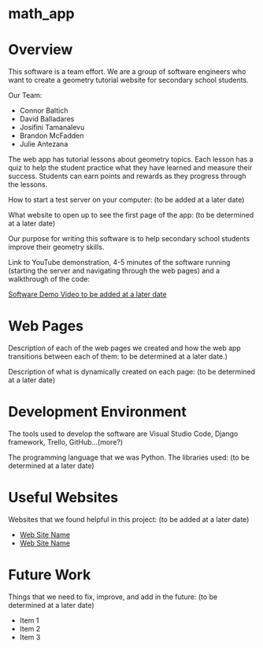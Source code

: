 # math_app

# Overview

This software is a team effort. We are a group of software engineers who want to create a geometry tutorial website for secondary school students.

Our Team:

- Connor Baltich
- David Balladares
- Josifini Tamanalevu
- Brandon McFadden
- Julie Antezana

The web app has tutorial lessons about geometry topics. Each lesson has a quiz to help the student practice what they have learned and measure their success. Students can earn points and rewards as they progress through the lessons.

How to start a test server on your computer: (to be added at a later date)

What website to open up to see the first page of the app: (to be determined at a later date)

Our purpose for writing this software is to help secondary school students improve their geometry skills.

Link to YouTube demonstration, 4-5 minutes of the software running (starting the server and navigating through the web pages) and a walkthrough of the code:

[Software Demo Video to be added at a later date](http://youtube.link.goes.here)

# Web Pages

Description of each of the web pages we created and how the web app transitions between each of them: to be determined at a later date.)

Description of what is dynamically created on each page: (to be determined at a later date)

# Development Environment

The tools used to develop the software are Visual Studio Code, Django framework, Trello, GitHub...(more?)

The programming language that we was Python. The libraries used: (to be determined at a later date)

# Useful Websites

Websites that we found helpful in this project:
(to be added at a later date)

- [Web Site Name](http://url.link.goes.here)
- [Web Site Name](http://url.link.goes.here)

# Future Work

Things that we need to fix, improve, and add in the future: (to be determined at a later date)

- Item 1
- Item 2
- Item 3
